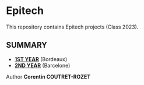 # Epitech

This repository contains Epitech projects (Class 2023).

## SUMMARY

* [**1ST YEAR**](https://github.com/sheiiva/Epitech/tree/master/1stYear) (Bordeaux)
* [**2ND YEAR**](https://github.com/sheiiva/Epitech/tree/master/2ndYear) (Barcelone)

Author **Corentin COUTRET-ROZET**
